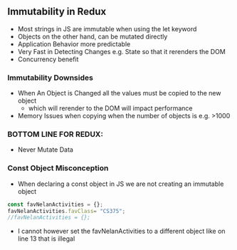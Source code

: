 ## Immutability in Redux
- Most strings in JS are immutable when using the let keyword
- Objects on the other hand, can be mutated directly
- Application Behavior more predictable
- Very Fast in Detecting Changes e.g. State so that it rerenders the DOM
- Concurrency benefit

### Immutability Downsides
- When An Object is Changed all the values must be copied to the new object 
    - which will rerender to the DOM will impact performance
- Memory Issues when copying when the number of objects is e.g. >1000


### BOTTOM LINE FOR REDUX:
- Never Mutate Data



### Const Object Misconception

- When declaring a const object in JS we are not creating an immutable object

```js
const favNelanActivities = {};
favNelanActivities.favClass= "CS375";
//favNelanActivities = {};
```

- I cannot however set the favNelanActivities to a different object like on line 13 that is illegal